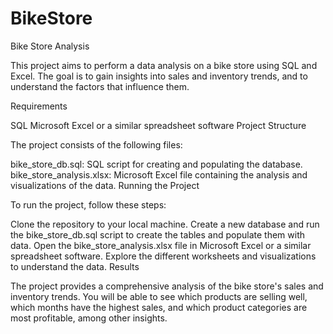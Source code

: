 # BikeStore
Bike Store Analysis

This project aims to perform a data analysis on a bike store using SQL and Excel. The goal is to gain insights into sales and inventory trends, and to understand the factors that influence them.

Requirements

SQL
Microsoft Excel or a similar spreadsheet software
Project Structure

The project consists of the following files:

bike_store_db.sql: SQL script for creating and populating the database.
bike_store_analysis.xlsx: Microsoft Excel file containing the analysis and visualizations of the data.
Running the Project

To run the project, follow these steps:

Clone the repository to your local machine.
Create a new database and run the bike_store_db.sql script to create the tables and populate them with data.
Open the bike_store_analysis.xlsx file in Microsoft Excel or a similar spreadsheet software.
Explore the different worksheets and visualizations to understand the data.
Results

The project provides a comprehensive analysis of the bike store's sales and inventory trends. You will be able to see which products are selling well, which months have the highest sales, and which product categories are most profitable, among other insights.



